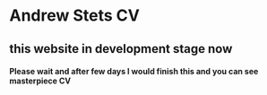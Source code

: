 # Andrew Stets CV
## this website in development stage now 

#### Please wait and after few days I would finish this and you can see masterpiece CV 

